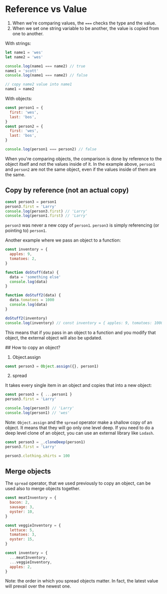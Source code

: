# Reference vs Value

1. When we're comparing values, the `===` checks the type and the value.
2. When we set one string variable to be another, the value is copied from one to another.

With strings:

```js
let name1 = 'wes'
let name2 = 'wes'

console.log(name1 === name2) // true
name1 = 'scott'
console.log(name1 === name2) // false

// copy name2 value into name1
name1 = name2
```

With objects:

```js
const person1 = {
  first: 'wes',
  last: 'bos',
}
const person2 = {
  first: 'wes',
  last: 'bos',
}

console.log(person1 === person2) // false
```

When you're comparing objects, the comparison is done by reference to the object itself and not the values inside of it.
In the example above, `person1` and `person2` are not the same object, even if the values inside of them are the same.

## Copy by reference (not an actual copy)

```js
const person3 = person1
person3.first = 'Larry'
console.log(person3.first) // 'Larry'
console.log(person1.first) // 'Larry'
```

`person3` was never a new copy of `person1`.
`person3` is simply referencing (or pointing to) `person1`.

Another example where we pass an object to a function:

```js
const inventory = {
  apples: 9,
  tomatoes: 2,
}

function doStuff(data) {
  data = 'something else'
  console.log(data)
}

function doStuff2(data) {
  data.tomatoes = 1000
  console.log(data)
}

doStuff2(inventory)
console.log(inventory) // const inventory = { apples: 9, tomatoes: 1000 }
```

This means that if you pass in an object to a function and you modify that object, the external object will also be updated.

## How to copy an object?

1. Object.assign

```js
const person3 = Object.assign({}, person1)
```

2. spread

It takes every single item in an object and copies that into a new object:

```js
const person3 = { ...person1 }
person3.first = 'Larry'

console.log(person3) // 'Larry'
console.log(person1) // 'wes'
```

Note: `Object.assign` and the `spread` operator make a shallow copy of an object. It means that they will go only one level deep. If you need to do a deep level clone of an object, you can use an external library like `Lodash`.

```js
const person3 = _.cloneDeep(person1)
person3.first = 'Larry'

person3.clothing.shirts = 100
```

## Merge objects

The `spread` operator, that we used previously to copy an object, can be used also to merge objects together.

```js
const meatInventory = {
  bacon: 2,
  sausage: 3,
  oyster: 10,
}

const veggieInventory = {
  lettuce: 5,
  tomatoes: 3,
  oyster: 15,
}

const inventory = {
  ...meatInventory,
  ...veggieInventory,
  apples: 2,
}
```

Note: the order in which you spread objects matter. In fact, the latest value will prevail over the newest one.
